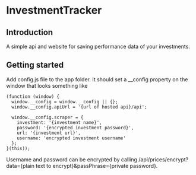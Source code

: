 # InvestmentTracker

## Introduction

A simple api and website for saving performance data of your investments.

## Getting started

Add config.js file to the app folder. It should set a __config property on the window that looks something like
```
(function (window) {
  window.__config = window.__config || {};
  window.__config.apiUrl = '{url of hosted api}/api';
  
  window.__config.scraper = {
    investment: '{investment name}',
    password: '{encrypted investment password}',
    url: '{investment url}',
    username: 'encrypted investment username'
  };
}(this));
```

Username and password can be encrypted by calling /api/prices/encrypt?data={plain text to encrypt}&passPhrase={private password}.